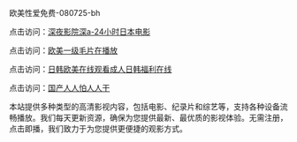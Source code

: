 欧美性爱免费-080725-bh

点击访问：<a href="https://heiliaowzu4ur.pages.dev">深夜影院深a-24小时日本电影</a>

点击访问：<a href="https://heiliaozj3tjd.pages.dev">欧美一级毛片在播放</a>

点击访问：<a href="https://heiliaoe8ajia.pages.dev">日韩欧美在线观看成人日韩福利在线</a>

点击访问：<a href="https://heiliaoxqkkct.pages.dev">国产人人怕人人干</a>

本站提供多种类型的高清影视内容，包括电影、纪录片和综艺等，支持各种设备流畅播放。我们每天更新资源，确保为您提供最新、最优质的影视体验。无需注册，点击即播，我们致力于为您提供更便捷的观影方式。

<span style="display:none;">[Canonical link](https://github.com/songdi20250708/viv8 ）</span>
